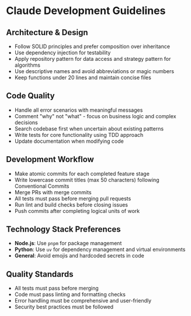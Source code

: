 # Claude Development Guidelines

## Architecture & Design
- Follow SOLID principles and prefer composition over inheritance
- Use dependency injection for testability
- Apply repository pattern for data access and strategy pattern for algorithms
- Use descriptive names and avoid abbreviations or magic numbers
- Keep functions under 20 lines and maintain concise files

## Code Quality
- Handle all error scenarios with meaningful messages
- Comment "why" not "what" - focus on business logic and complex decisions
- Search codebase first when uncertain about existing patterns
- Write tests for core functionality using TDD approach
- Update documentation when modifying code

## Development Workflow
- Make atomic commits for each completed feature stage
- Write lowercase commit titles (max 50 characters) following Conventional Commits
- Merge PRs with merge commits
- All tests must pass before merging pull requests
- Run lint and build checks before closing issues
- Push commits after completing logical units of work

## Technology Stack Preferences
- **Node.js**: Use `pnpm` for package management
- **Python**: Use `uv` for dependency management and virtual environments
- **General**: Avoid emojis and hardcoded secrets in code

## Quality Standards
- All tests must pass before merging
- Code must pass linting and formatting checks
- Error handling must be comprehensive and user-friendly
- Security best practices must be followed
